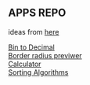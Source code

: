 ## APPS REPO

ideas from [here](https://github.com/florinpop17/app-ideas)  
  
[Bin to Decimal](https://henryyxd.github.io/100apps/Bin2Dec/files/)  
[Border radius previwer](https://henryyxd.github.io/100apps/Border-radius-Previewer/files/)  
[Calculator](https://henryyxd.github.io/100apps/Calculator/files/)  
[Sorting Algorithms](https://henryyxd.github.io/100apps/Sorting-Algorithms/files/)  
